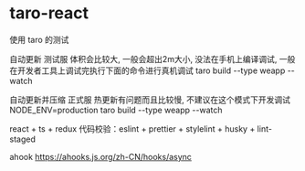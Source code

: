 # taro-react

使用 taro 的测试

自动更新 测试服 体积会比较大, 一般会超出2m大小, 没法在手机上编译调试, 一般在开发者工具上调试完执行下面的命令进行真机调试
taro build --type weapp --watch

自动更新并压缩 正式服 热更新有问题而且比较慢, 不建议在这个模式下开发调试
NODE_ENV=production taro build --type weapp --watch

react + ts + redux 
代码校验：eslint + prettier + stylelint + husky + lint-staged

ahook
https://ahooks.js.org/zh-CN/hooks/async




